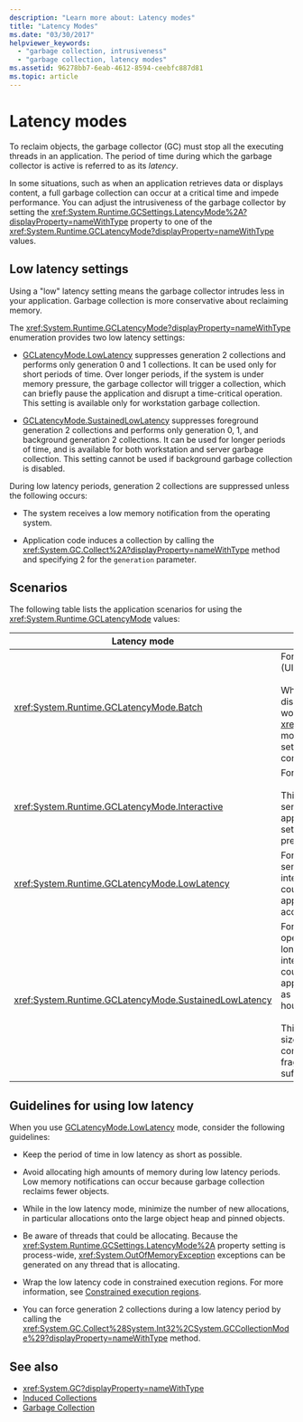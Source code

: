 ```yaml
---
description: "Learn more about: Latency modes"
title: "Latency Modes"
ms.date: "03/30/2017"
helpviewer_keywords:
  - "garbage collection, intrusiveness"
  - "garbage collection, latency modes"
ms.assetid: 96278bb7-6eab-4612-8594-ceebfc887d81
ms.topic: article
---
```

# Latency modes

To reclaim objects, the garbage collector (GC) must stop all the executing threads in an application. The period of time during which the garbage collector is active is referred to as its *latency*.

In some situations, such as when an application retrieves data or displays content, a full garbage collection can occur at a critical time and impede performance. You can adjust the intrusiveness of the garbage collector by setting the <xref:System.Runtime.GCSettings.LatencyMode%2A?displayProperty=nameWithType> property to one of the <xref:System.Runtime.GCLatencyMode?displayProperty=nameWithType> values.

## Low latency settings

Using a "low" latency setting means the garbage collector intrudes less in your application. Garbage collection is more conservative about reclaiming memory.

The <xref:System.Runtime.GCLatencyMode?displayProperty=nameWithType> enumeration provides two low latency settings:

- [GCLatencyMode.LowLatency](xref:System.Runtime.GCLatencyMode.LowLatency) suppresses generation 2 collections and performs only generation 0 and 1 collections. It can be used only for short periods of time. Over longer periods, if the system is under memory pressure, the garbage collector will trigger a collection, which can briefly pause the application and disrupt a time-critical operation. This setting is available only for workstation garbage collection.

- [GCLatencyMode.SustainedLowLatency](xref:System.Runtime.GCLatencyMode.SustainedLowLatency) suppresses foreground generation 2 collections and performs only generation 0, 1, and background generation 2 collections. It can be used for longer periods of time, and is available for both workstation and server garbage collection. This setting cannot be used if background garbage collection is disabled.

During low latency periods, generation 2 collections are suppressed unless the following occurs:

- The system receives a low memory notification from the operating system.

- Application code induces a collection by calling the <xref:System.GC.Collect%2A?displayProperty=nameWithType> method and specifying 2 for the `generation` parameter.

## Scenarios

The following table lists the application scenarios for using the <xref:System.Runtime.GCLatencyMode> values:

|Latency mode|Application scenarios|
|------------------|---------------------------|
|<xref:System.Runtime.GCLatencyMode.Batch>|For applications that have no user interface (UI) or server-side operations.<br /><br />When background garbage collection is disabled, this is the default mode for workstation and server garbage collection. <xref:System.Runtime.GCLatencyMode.Batch> mode also overrides the [gcConcurrent](../../framework/configure-apps/file-schema/runtime/gcconcurrent-element.md) setting, that is, it prevents background or concurrent collections.|
|<xref:System.Runtime.GCLatencyMode.Interactive>|For most applications that have a UI.<br /><br />This is the default mode for workstation and server garbage collection. However, if an app is hosted, the garbage collector settings of the hosting process take precedence.|
|<xref:System.Runtime.GCLatencyMode.LowLatency>|For applications that have short-term, time-sensitive operations during which interruptions from the garbage collector could be disruptive. For example, applications that render animations or data acquisition functions.|
|<xref:System.Runtime.GCLatencyMode.SustainedLowLatency>|For applications that have time-sensitive operations for a contained but potentially longer duration of time during which interruptions from the garbage collector could be disruptive. For example, applications that need quick response times as market data changes during trading hours.<br /><br />This mode results in a larger managed heap size than other modes. Because it does not compact the managed heap, higher fragmentation is possible. Ensure that sufficient memory is available.|

## Guidelines for using low latency

When you use [GCLatencyMode.LowLatency](xref:System.Runtime.GCLatencyMode.LowLatency) mode, consider the following guidelines:

- Keep the period of time in low latency as short as possible.

- Avoid allocating high amounts of memory during low latency periods. Low memory notifications can occur because garbage collection reclaims fewer objects.

- While in the low latency mode, minimize the number of new allocations, in particular allocations onto the large object heap and pinned objects.

- Be aware of threads that could be allocating. Because the <xref:System.Runtime.GCSettings.LatencyMode%2A> property setting is process-wide, <xref:System.OutOfMemoryException> exceptions can be generated on any thread that is allocating.

- Wrap the low latency code in constrained execution regions. For more information, see [Constrained execution regions](../../framework/performance/constrained-execution-regions.md).

- You can force generation 2 collections during a low latency period by calling the <xref:System.GC.Collect%28System.Int32%2CSystem.GCCollectionMode%29?displayProperty=nameWithType> method.

## See also

- <xref:System.GC?displayProperty=nameWithType>
- [Induced Collections](induced.md)
- [Garbage Collection](index.md)
